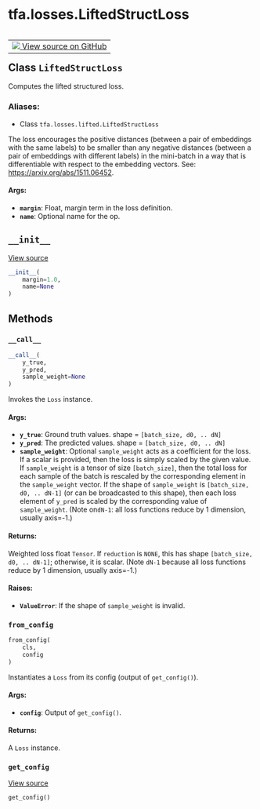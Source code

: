 <div itemscope itemtype="http://developers.google.com/ReferenceObject">
<meta itemprop="name" content="tfa.losses.LiftedStructLoss" />
<meta itemprop="path" content="Stable" />
<meta itemprop="property" content="__call__"/>
<meta itemprop="property" content="__init__"/>
<meta itemprop="property" content="from_config"/>
<meta itemprop="property" content="get_config"/>
</div>

# tfa.losses.LiftedStructLoss


<table class="tfo-notebook-buttons tfo-api" align="left">

<td>
  <a target="_blank" href="https://github.com/tensorflow/addons/tree/r0.5/tensorflow_addons/losses/lifted.py#L107-L134">
    <img src="https://www.tensorflow.org/images/GitHub-Mark-32px.png" />
    View source on GitHub
  </a>
</td></table>



## Class `LiftedStructLoss`

Computes the lifted structured loss.



### Aliases:

* Class `tfa.losses.lifted.LiftedStructLoss`


<!-- Placeholder for "Used in" -->

The loss encourages the positive distances (between a pair of embeddings
with the same labels) to be smaller than any negative distances (between
a pair of embeddings with different labels) in the mini-batch in a way
that is differentiable with respect to the embedding vectors.
See: https://arxiv.org/abs/1511.06452.

#### Args:


* <b>`margin`</b>: Float, margin term in the loss definition.
* <b>`name`</b>: Optional name for the op.

<h2 id="__init__"><code>__init__</code></h2>

<a target="_blank" href="https://github.com/tensorflow/addons/tree/r0.5/tensorflow_addons/losses/lifted.py#L121-L124">View source</a>

``` python
__init__(
    margin=1.0,
    name=None
)
```






## Methods

<h3 id="__call__"><code>__call__</code></h3>

``` python
__call__(
    y_true,
    y_pred,
    sample_weight=None
)
```

Invokes the `Loss` instance.


#### Args:


* <b>`y_true`</b>: Ground truth values. shape = `[batch_size, d0, .. dN]`
* <b>`y_pred`</b>: The predicted values. shape = `[batch_size, d0, .. dN]`
* <b>`sample_weight`</b>: Optional `sample_weight` acts as a
  coefficient for the loss. If a scalar is provided, then the loss is
  simply scaled by the given value. If `sample_weight` is a tensor of size
  `[batch_size]`, then the total loss for each sample of the batch is
  rescaled by the corresponding element in the `sample_weight` vector. If
  the shape of `sample_weight` is `[batch_size, d0, .. dN-1]` (or can be
  broadcasted to this shape), then each loss element of `y_pred` is scaled
  by the corresponding value of `sample_weight`. (Note on`dN-1`: all loss
  functions reduce by 1 dimension, usually axis=-1.)


#### Returns:

Weighted loss float `Tensor`. If `reduction` is `NONE`, this has
  shape `[batch_size, d0, .. dN-1]`; otherwise, it is scalar. (Note `dN-1`
  because all loss functions reduce by 1 dimension, usually axis=-1.)



#### Raises:


* <b>`ValueError`</b>: If the shape of `sample_weight` is invalid.

<h3 id="from_config"><code>from_config</code></h3>

``` python
from_config(
    cls,
    config
)
```

Instantiates a `Loss` from its config (output of `get_config()`).


#### Args:


* <b>`config`</b>: Output of `get_config()`.


#### Returns:

A `Loss` instance.


<h3 id="get_config"><code>get_config</code></h3>

<a target="_blank" href="https://github.com/tensorflow/addons/tree/r0.5/tensorflow_addons/losses/lifted.py#L129-L134">View source</a>

``` python
get_config()
```






